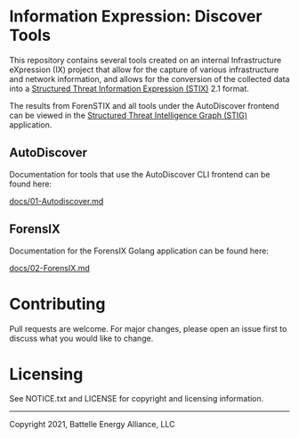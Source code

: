 <!--Copyright 2021, Battelle Energy Alliance, LLC-->

# Information Expression: Discover Tools

This repository contains several tools created on an internal Infrastructure eXpression (IX) project that allow for the capture of various infrastructure and network information, and allows for the conversion of the collected data into a [Structured Threat Information Expression (STIX)](https://oasis-open.github.io/cti-documentation/stix/intro.html) 2.1 format.

The results from ForenSTIX and all tools under the AutoDiscover frontend can be viewed in the [Structured Threat Intelligence Graph (STIG)](https://github.com/idaholab/STIG) application.

## AutoDiscover
Documentation for tools that use the AutoDiscover CLI frontend can be found here:

[docs/01-Autodiscover.md](docs/01-Autodiscover.md)

## ForensIX

Documentation for the ForensIX Golang application can be found here:

[docs/02-ForensIX.md](docs/01-Autodiscover.md)

# Contributing
Pull requests are welcome. For major changes, please open an issue first to discuss what you would like to change.

# Licensing
See NOTICE.txt and LICENSE for copyright and licensing information.

---

Copyright 2021, Battelle Energy Alliance, LLC
